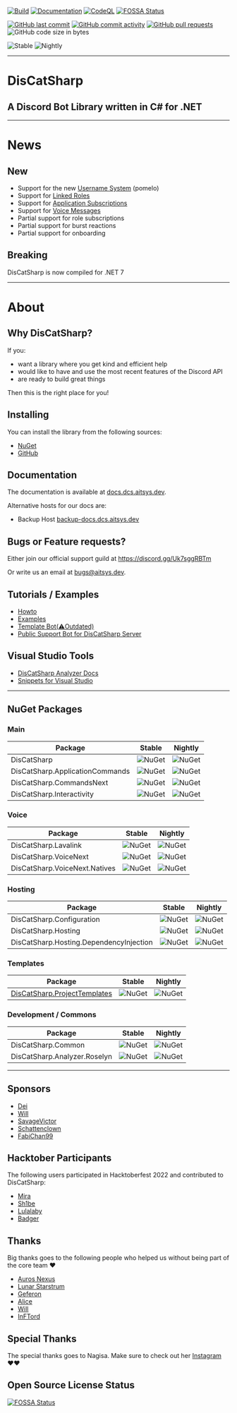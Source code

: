 [![Build](https://github.com/Aiko-IT-Systems/DisCatSharp/actions/workflows/build.yml/badge.svg)](https://github.com/Aiko-IT-Systems/DisCatSharp/actions/workflows/build.yml) [![Documentation](https://github.com/Aiko-IT-Systems/DisCatSharp/actions/workflows/documentation.yml/badge.svg)](https://github.com/Aiko-IT-Systems/DisCatSharp/actions/workflows/documentation.yml) [![CodeQL](https://github.com/Aiko-IT-Systems/DisCatSharp/actions/workflows/codeql-analysis.yml/badge.svg)](https://github.com/Aiko-IT-Systems/DisCatSharp/actions/workflows/codeql-analysis.yml) [![FOSSA Status](https://app.fossa.com/api/projects/git%2Bgithub.com%2FAiko-IT-Systems%2FDisCatSharp.svg?type=shield)](https://app.fossa.com/reports/d18d903c-f217-4d82-a7ec-e113fb147275?ref=badge_shield)

[![GitHub last commit](https://img.shields.io/github/last-commit/Aiko-IT-Systems/DisCatSharp?label=Last%20Commit&style=flat-square&logo=github)](https://aitsys.dev/source/DisCatSharp/history/) [![GitHub commit activity](https://img.shields.io/github/commit-activity/w/Aiko-IT-Systems/DisCatSharp?label=Commit%20Activity&style=flat-square&logo=github)](https://github.com/Aiko-IT-Systems/DisCatSharp/commits/main)
[![GitHub pull requests](https://img.shields.io/github/issues-pr/Aiko-IT-Systems/DisCatSharp?label=PRs&style=flat-square&logo=github&logo=gitub)](https://github.com/Aiko-IT-Systems/DisCatSharp/pulls) ![GitHub code size in bytes](https://img.shields.io/github/languages/code-size/Aiko-IT-Systems/DisCatSharp?label=Size&style=flat-square&logo=github)

![Stable](https://img.shields.io/nuget/v/DisCatSharp?color=1F8B4C&label=Stable&style=flat-square&logo=Nuget) ![Nightly](https://img.shields.io/nuget/vpre/DisCatSharp?color=AD1457&label=Nightly&style=flat-square&logo=Nuget)

----

# DisCatSharp
## A Discord Bot Library written in C# for .NET

----

# News

## New

- Support for the new [Username System](https://dis.gd/usernames) (pomelo)
- Support for [Linked Roles](https://discord.com/build/linked-roles)
- Support for [Application Subscriptions](https://discord.com/build/apply-now)
- Support for [Voice Messages](https://support.discord.com/hc/en-us/articles/13091096725527)
- Partial support for role subscriptions
- Partial support for burst reactions
- Partial support for onboarding

## Breaking

DisCatSharp is now compiled for .NET 7

----

# About

## Why DisCatSharp?

If you:
- want a library where you get kind and efficient help
- would like to have and use the most recent features of the Discord API
- are ready to build great things

Then this is the right place for you!

## Installing

You can install the library from the following sources:
- [NuGet](https://www.nuget.org/profiles/DisCatSharp)
- [GitHub](https://github.com/orgs/Aiko-IT-Systems/packages?tab=packages&q=DisCatSharp)

## Documentation

The documentation is available at [docs.dcs.aitsys.dev](https://docs.dcs.aitsys.dev).

Alternative hosts for our docs are:
- Backup Host [backup-docs.dcs.aitsys.dev](https://backup-docs.dcs.aitsys.dev)


## Bugs or Feature requests?

Either join our official support guild at https://discord.gg/Uk7sggRBTm

Or write us an email at [bugs@aitsys.dev](mailto:bugs@aitsys.dev).

<!-- All requests are tracked at [aitsys.dev](https://aitsys.dev/proje<ct/view/1/). We currently don't do that for reasons -->

## Tutorials / Examples

* [Howto](https://docs.dcs.aitsys.dev/articles/basics/bot_account.html)
* [Examples](https://github.com/Aiko-IT-Systems/DisCatSharp.Examples)
* [Template Bot(:warning:Outdated)](https://github.com/Aiko-IT-Systems/DisCatSharp.TemplateBot)
* [Public Support Bot for DisCatSharp Server](https://github.com/Aiko-IT-Systems/DisCatSharp.Support)

## Visual Studio Tools
* [DisCatSharp Analyzer Docs](https://docs.dcs.aitsys.dev/vs/index)
* [Snippets for Visual Studio](https://github.com/Aiko-IT-Systems/DisCatSharp.Snippets)

----

## NuGet Packages

### Main

| Package                         | Stable                                                                                                           | Nightly                                                                                                                             |
| ------------------------------- | ---------------------------------------------------------------------------------------------------------------- | ----------------------------------------------------------------------------------------------------------------------------------- |
| DisCatSharp                     | ![NuGet](https://img.shields.io/nuget/v/DisCatSharp.svg?label=&logo=nuget&style=flat-square)                     | ![NuGet](https://img.shields.io/nuget/vpre/DisCatSharp.svg?label=&logo=nuget&style=flat-square&color=%23ff1493)                     |
| DisCatSharp.ApplicationCommands | ![NuGet](https://img.shields.io/nuget/v/DisCatSharp.ApplicationCommands.svg?label=&logo=nuget&style=flat-square) | ![NuGet](https://img.shields.io/nuget/vpre/DisCatSharp.ApplicationCommands.svg?label=&logo=nuget&style=flat-square&color=%23ff1493) |
| DisCatSharp.CommandsNext        | ![NuGet](https://img.shields.io/nuget/v/DisCatSharp.CommandsNext.svg?label=&logo=nuget&style=flat-square)        | ![NuGet](https://img.shields.io/nuget/vpre/DisCatSharp.CommandsNext.svg?label=&logo=nuget&style=flat-square&color=%23ff1493)        |
| DisCatSharp.Interactivity       | ![NuGet](https://img.shields.io/nuget/v/DisCatSharp.Interactivity.svg?label=&logo=nuget&style=flat-square)       | ![NuGet](https://img.shields.io/nuget/vpre/DisCatSharp.Interactivity.svg?label=&logo=nuget&style=flat-square&color=%23ff1493)       |

### Voice

| Package                       | Stable                                                                                                         | Nightly                                                                                                                           |
| ----------------------------- | -------------------------------------------------------------------------------------------------------------- | --------------------------------------------------------------------------------------------------------------------------------- |
| DisCatSharp.Lavalink          | ![NuGet](https://img.shields.io/nuget/v/DisCatSharp.Lavalink.svg?label=&logo=nuget&style=flat-square)          | ![NuGet](https://img.shields.io/nuget/vpre/DisCatSharp.Lavalink.svg?label=&logo=nuget&style=flat-square&color=%23ff1493)          |
| DisCatSharp.VoiceNext         | ![NuGet](https://img.shields.io/nuget/v/DisCatSharp.VoiceNext.svg?label=&logo=nuget&style=flat-square)         | ![NuGet](https://img.shields.io/nuget/vpre/DisCatSharp.VoiceNext.svg?label=&logo=nuget&style=flat-square&color=%23ff1493)         |
| DisCatSharp.VoiceNext.Natives | ![NuGet](https://img.shields.io/nuget/v/DisCatSharp.VoiceNext.Natives.svg?label=&logo=nuget&style=flat-square) | ![NuGet](https://img.shields.io/nuget/vpre/DisCatSharp.VoiceNext.Natives.svg?label=&logo=nuget&style=flat-square&color=%23ff1493) |

### Hosting

| Package                                 | Stable                                                                                                                   | Nightly                                                                                                                                     |
| --------------------------------------- | ------------------------------------------------------------------------------------------------------------------------ | ------------------------------------------------------------------------------------------------------------------------------------------- |
| DisCatSharp.Configuration               | ![NuGet](https://img.shields.io/nuget/v/DisCatSharp.Configuration.svg?label=&logo=nuget&style=flat-square)               | ![NuGet](https://img.shields.io/nuget/vpre/DisCatSharp.Configuration.svg?label=&logo=nuget&color=%23ff1493&style=flat-square)               |
| DisCatSharp.Hosting                     | ![NuGet](https://img.shields.io/nuget/v/DisCatSharp.Hosting.svg?label=&logo=nuget&style=flat-square)                     | ![NuGet](https://img.shields.io/nuget/vpre/DisCatSharp.Hosting.svg?label=&logo=nuget&color=%23ff1493&style=flat-square)                     |
| DisCatSharp.Hosting.DependencyInjection | ![NuGet](https://img.shields.io/nuget/v/DisCatSharp.Hosting.DependencyInjection.svg?label=&logo=nuget&style=flat-square) | ![NuGet](https://img.shields.io/nuget/vpre/DisCatSharp.Hosting.DependencyInjection.svg?label=&logo=nuget&color=%23ff1493&style=flat-square) |

### Templates

| Package                                                                                         | Stable                                                                                                        | Nightly                                                                                                                          |
| ----------------------------------------------------------------------------------------------- | ------------------------------------------------------------------------------------------------------------- | -------------------------------------------------------------------------------------------------------------------------------- |
| [DisCatSharp.ProjectTemplates](https://github.com/Aiko-IT-Systems/DisCatSharp.ProjectTemplates) | ![NuGet](https://img.shields.io/nuget/v/DisCatSharp.ProjectTemplates.svg?label=&logo=nuget&style=flat-square) | ![NuGet](https://img.shields.io/nuget/vpre/DisCatSharp.ProjectTemplates.svg?label=&logo=nuget&color=%23ff1493&style=flat-square) |

### Development / Commons

| Package                      | Stable                                                                                                        | Nightly                                                                                                                          |
| ---------------------------- | ------------------------------------------------------------------------------------------------------------- | -------------------------------------------------------------------------------------------------------------------------------- |
| DisCatSharp.Common           | ![NuGet](https://img.shields.io/nuget/v/DisCatSharp.Common.svg?label=&logo=nuget&style=flat-square)           | ![NuGet](https://img.shields.io/nuget/vpre/DisCatSharp.Common.svg?label=&logo=nuget&style=flat-square&color=%23ff1493)           |
| DisCatSharp.Analyzer.Roselyn | ![NuGet](https://img.shields.io/nuget/v/DisCatSharp.Analyzer.Roselyn.svg?label=&logo=nuget&style=flat-square) | ![NuGet](https://img.shields.io/nuget/vpre/DisCatSharp.Analyzer.Roselyn.svg?label=&logo=nuget&style=flat-square&color=%23ff1493) |


----

## Sponsors

- [Dei](https://github.com/DeividasKaza)
- [Will](https://github.com/villChurch)
- [SavageVictor](https://github.com/SavageVictor)
- [Schattenclown](https://github.com/Schattenclown)
- [FabiChan99](https://github.com/FabiChan99)

## Hacktober Participants

The following users participated in Hacktoberfest 2022 and contributed to DisCatSharp:
- [Mira](https://github.com/TheXorog)
- [Sh1be](https://github.com/xMaxximum)
- [Lulalaby](https://github.com/Lulalaby)
- [Badger](https://github.com/JBraunsmaJr)

## Thanks

Big thanks goes to the following people who helped us without being part of the core team ♥️
- [Auros Nexus](https://github.com/Auros)
- [Lunar Starstrum](https://github.com/OoLunar)
- [Geferon](https://github.com/geferon)
- [Alice](https://github.com/QuantuChi)
- [Will](https://github.com/villChurch)
- [InFTord](https://github.com/InFTord)

## Special Thanks

The special thanks goes to Nagisa. Make sure to check out her [Instagram](https://www.instagram.com/nagisaarts_/) ♥️♥️

## Open Source License Status

[![FOSSA Status](https://app.fossa.com/api/projects/git%2Bgithub.com%2FAiko-IT-Systems%2FDisCatSharp.svg?type=large)](https://app.fossa.com/reports/d18d903c-f217-4d82-a7ec-e113fb147275?ref=badge_large)
